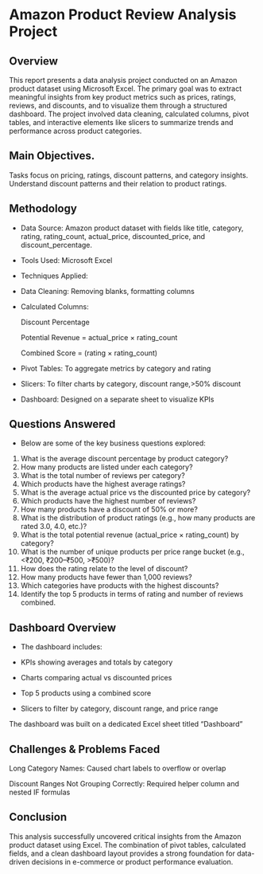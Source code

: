# Amazon Product Review Analysis Project

## Overview

This report presents a data analysis project conducted on an Amazon product dataset using Microsoft Excel. The primary goal was to extract meaningful insights from key product metrics such as prices, ratings, reviews, and discounts, and to visualize them through a structured dashboard. The project involved data cleaning, calculated columns, pivot tables, and interactive elements like slicers to summarize trends and performance across product categories.


## Main Objectives.

Tasks focus on pricing, ratings, discount patterns, and category insights.
Understand discount patterns and their relation to product ratings.



## Methodology

- Data Source:
  Amazon product dataset with fields like title, category, rating, rating_count, actual_price, discounted_price, and discount_percentage.

- Tools Used:
  Microsoft Excel

  

- Techniques Applied:

- Data Cleaning: Removing blanks, formatting columns

- Calculated Columns:

  Discount Percentage

  Potential Revenue = actual_price × rating_count

  Combined Score = (rating × rating_count)


 - Pivot Tables: To aggregate metrics by category and rating

 - Slicers: To filter charts by category, discount range,>50% discount

 - Dashboard: Designed on a separate sheet to visualize KPIs


 ## Questions Answered

- Below are some of the key business questions explored:

1. What is the average discount percentage by product category? 
2. How many products are listed under each category? 
3. What is the total number of reviews per category?  
4. Which products have the highest average ratings? 
5. What is the average actual price vs the discounted price by category? 
6. Which products have the highest number of reviews? 
7. How many products have a discount of 50% or more? 
8. What is the distribution of product ratings (e.g., how many products are rated 3.0, 
4.0, etc.)? 
9. What is the total potential revenue (actual_price × rating_count) by category? 
10. What is the number of unique products per price range bucket (e.g., <₹200, 
₹200–₹500, >₹500)? 
11. How does the rating relate to the level of discount? 
12. How many products have fewer than 1,000 reviews? 
13. Which categories have products with the highest discounts? 
14. Identify the top 5 products in terms of rating and number of reviews combined. 



## Dashboard Overview

- The dashboard includes:

- KPIs showing averages and totals by category

- Charts comparing actual vs discounted prices

- Top 5 products using a combined score

- Slicers to filter by category, discount range, and price range


The dashboard was built on a dedicated Excel sheet titled “Dashboard” 



## Challenges & Problems Faced

  Long Category Names: Caused chart labels to overflow or overlap

  Discount Ranges Not Grouping Correctly: Required helper column and nested IF formulas



## Conclusion

This analysis successfully uncovered critical insights from the Amazon product dataset using Excel. The combination of pivot tables, calculated fields, and a clean dashboard layout provides a strong foundation for data-driven decisions in e-commerce or product performance evaluation.
